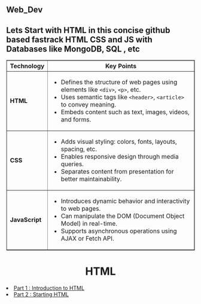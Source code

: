 ## Web_Dev

<h2>Lets Start with HTML in this concise github based fastrack HTML CSS and JS with Databases like MongoDB, SQL , etc</h2>
<table border="1" align="center">
  <tr>
    <th>Technology</th>
    <th>Key Points</th>
  </tr>
  <tr>
    <td><strong>HTML</strong></td>
    <td>
      <ul>
        <li>Defines the structure of web pages using elements like <code>&lt;div&gt;</code>, <code>&lt;p&gt;</code>, etc.</li>
        <li>Uses semantic tags like <code>&lt;header&gt;</code>, <code>&lt;article&gt;</code> to convey meaning.</li>
        <li>Embeds content such as text, images, videos, and forms.</li>
      </ul>
    </td>
  </tr>
  <tr>
    <td><strong>CSS</strong></td>
    <td>
      <ul>
        <li>Adds visual styling: colors, fonts, layouts, spacing, etc.</li>
        <li>Enables responsive design through media queries.</li>
        <li>Separates content from presentation for better maintainability.</li>
      </ul>
    </td>
  </tr>
  <tr>
    <td><strong>JavaScript</strong></td>
    <td>
      <ul>
        <li>Introduces dynamic behavior and interactivity to web pages.</li>
        <li>Can manipulate the DOM (Document Object Model) in real-time.</li>
        <li>Supports asynchronous operations using AJAX or Fetch API.</li>
      </ul>
    </td>
  </tr>
</table>


<h1 align="center">HTML</h1>
  <li> <a href="https://github.com/Aditya948351/Web_Dev/blob/main/HTML.md">Part 1 : Introduction to HTML</a> </li>
  <li><a href="https://github.com/Aditya948351/Web_Dev/blob/main/HTML2.md">Part 2 : Starting HTML</a> </li>

